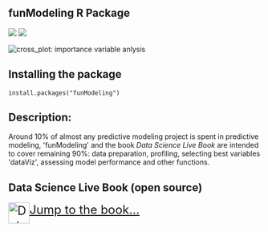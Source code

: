 ## funModeling R Package

![](http://cranlogs.r-pkg.org/badges/funModeling)
![](http://cranlogs.r-pkg.org/badges/grand-total/funModeling?color=orange)


![cross_plot: importance variable anlysis](http://datascienceheroes.com/img/blog/09_cross_plot_5.PNG "cross_plot: importance variable anlysis")

## Installing the package

```
install.packages("funModeling")
```

## Description: 
Around 10% of almost any predictive modeling project is spent in predictive modeling, 'funModeling' and the book *Data Science Live Book* are intended to cover remaining 90%: data preparation, profiling, selecting best variables 'dataViz', assessing model performance and other functions.

## Data Science Live Book (open source)
<div>
<font size="5">
<a href="http://livebook.datascienceheroes.com" target="blank">
<img src="http://datascienceheroes.com/img/blog/book_gray.png" alt="Data Science Live Book" style="align:left; float:left; width:42px; margin:auto;" style="border-radius:5px;">Jump to the book...
</a>
</font>
</div>